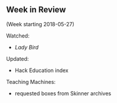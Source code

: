 ## Week in Review

(Week starting 2018-05-27)

Watched:
* *Lady Bird*

Updated:
* Hack Education index

Teaching Machines:
* requested boxes from Skinner archives
